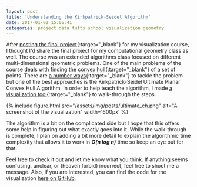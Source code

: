```yaml
---
layout: post
title: 'Understanding the Kirkpatrick-Seidel Algorithm'
date: 2017-01-02 15:05:41
categories: project data tufts school visualization geometry
---
```


After [posting the final project](/2016/12/21/drunken-world.html){:target="_blank"} for my visualization course, I thought I'd share the final project for my computational geometry class as well. The course was an extended algorithms class focused on different multi-dimensional geometric problems. One of the main problems of the course deals with finding the [convex hull](https://en.wikipedia.org/wiki/Convex_hull){:target="_blank"} of a set of points. There are [a number ways](https://www.youtube.com/watch?v=ZnTiWcIznEQ){:target="_blank"} to tackle the problem but one of the best approaches is the Kirkpatrick-Seidel Ultimate Planar Convex Hull Algorithm. In order to help teach the algorithm, I made [a visualization tool](http://ben-tanen.github.io/UltimateConvexHull/){:target="_blank"} to walk-through the steps.

{% include figure.html src="/assets/img/posts/ultimate_ch.png" alt="A screenshot of the visualization" width='600px' %}

The algorithm is a bit on the complicated side but I hope that this offers some help in figuring out what exactly goes into it. While the walk-through is complete, I plan on adding a bit more detail to explain the algorithmic time complexity that allows it to work in ***O(n log n)*** time so keep an eye out for that.

Feel free to check it out and let me know what you think. If anything seems confusing, unclear, or (heaven forbid) incorrect, feel free to shoot me a message. Also, if you are interested, you can find the code for the visualization [here on GitHub](https://github.com/ben-tanen/UltimateConvexHull).




